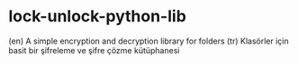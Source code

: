 # lock-unlock-python-lib
(en) A simple encryption and decryption library for folders (tr) Klasörler için basit bir şifreleme ve şifre çözme kütüphanesi
